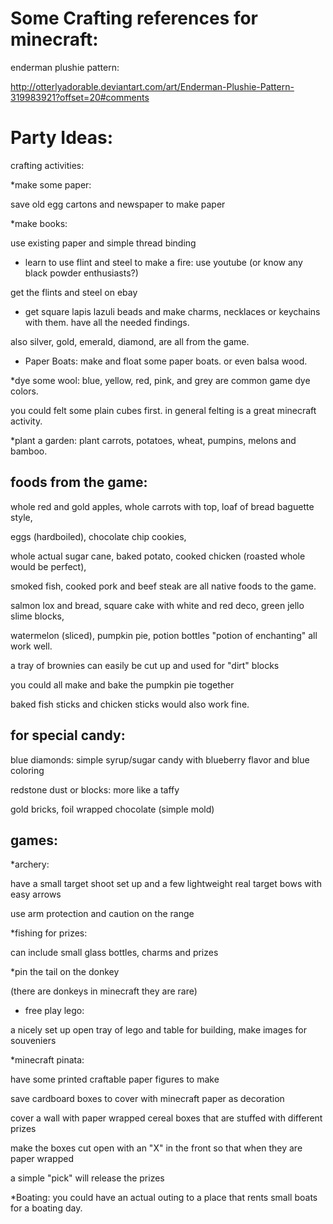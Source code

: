 Some Crafting references for minecraft:
========================================

enderman plushie pattern:

http://otterlyadorable.deviantart.com/art/Enderman-Plushie-Pattern-319983921?offset=20#comments


Party Ideas:
=============

crafting activities:

*make some paper: 

save old egg cartons and newspaper to make paper

*make books: 

use existing paper and simple thread binding

* learn to use flint and steel to make a fire: use  youtube (or know any black powder enthusiasts?)

get the flints and steel on ebay

* get square lapis lazuli beads and make charms, necklaces or keychains with them. have all the needed findings.

also silver, gold, emerald, diamond, are all from the game.



* Paper Boats: make and float some paper boats. or even balsa wood.


*dye some wool: blue, yellow, red, pink, and grey are common game dye colors.

you could felt some plain cubes first. in general felting is a great minecraft activity.

*plant a garden: plant carrots, potatoes, wheat, pumpins, melons and bamboo.

foods from the game:
--------------------

whole red and gold apples, whole carrots with top, loaf of bread baguette style,

eggs (hardboiled), chocolate chip cookies,

whole actual sugar cane, baked potato, cooked chicken (roasted whole would be perfect), 

smoked fish, cooked pork and beef steak are all native foods to the game.

salmon lox and bread, square cake with white and red deco, green jello slime blocks,

watermelon (sliced), pumpkin pie, potion bottles "potion of enchanting" all work well.

a tray of brownies can easily be cut up and used for "dirt" blocks

you could all make and bake the pumpkin pie together

baked fish sticks and chicken sticks would also work fine.

for special candy:
------------------

blue diamonds: simple syrup/sugar candy with blueberry flavor and blue coloring

redstone dust or blocks: more like a taffy

gold bricks, foil wrapped chocolate (simple mold)


games:
------

*archery:

have a small target shoot set up and a few lightweight real target bows with easy arrows

use arm protection and caution on the range

*fishing for prizes:

can include small glass bottles, charms and prizes

*pin the tail on the donkey 

(there are donkeys in minecraft they are rare)

* free play lego: 

a nicely set up open tray of lego and table for building, make images for souveniers

*minecraft pinata:

have some printed craftable paper figures to make

save cardboard boxes to cover with minecraft paper as decoration

cover a wall with paper wrapped cereal boxes that are stuffed with different prizes

make the boxes cut open with an "X" in the front so that when they are paper wrapped

a simple "pick" will release the prizes

*Boating: you could have an actual outing to a place that rents small boats for a boating day.
